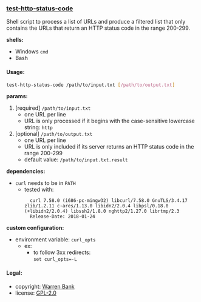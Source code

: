### [test-http-status-code](https://github.com/warren-bank/test-http-status-code)

Shell script to process a list of URLs and produce a filtered list that only contains the URLs that return an HTTP status code in the range 200-299.

__shells:__

* Windows `cmd`
* Bash

#### Usage:

```bash
test-http-status-code /path/to/input.txt [/path/to/output.txt]
```

__params:__

1. [required] `/path/to/input.txt`
   - one URL per line
   - URL is only processed if it begins with the case-sensitive lowercase string: `http`
2. [optional] `/path/to/output.txt`
   - one URL per line
   - URL is only included if its server returns an HTTP status code in the range 200-299
   - default value: `/path/to/input.txt.result`

__dependencies:__

* `curl` needs to be in `PATH`
  - tested with:
    ```text
      curl 7.58.0 (i686-pc-mingw32) libcurl/7.58.0 GnuTLS/3.4.17 zlib/1.2.11 c-ares/1.13.0 libidn2/2.0.4 libpsl/0.18.0 (+libidn2/2.0.4) libssh2/1.8.0 nghttp2/1.27.0 librtmp/2.3
      Release-Date: 2018-01-24
    ```

__custom configuration:__

* environment variable: `curl_opts`
  - ex:
    * to follow 3xx redirects:<br>`set curl_opts=-L`

#### Legal:

* copyright: [Warren Bank](https://github.com/warren-bank)
* license: [GPL-2.0](https://www.gnu.org/licenses/old-licenses/gpl-2.0.txt)
